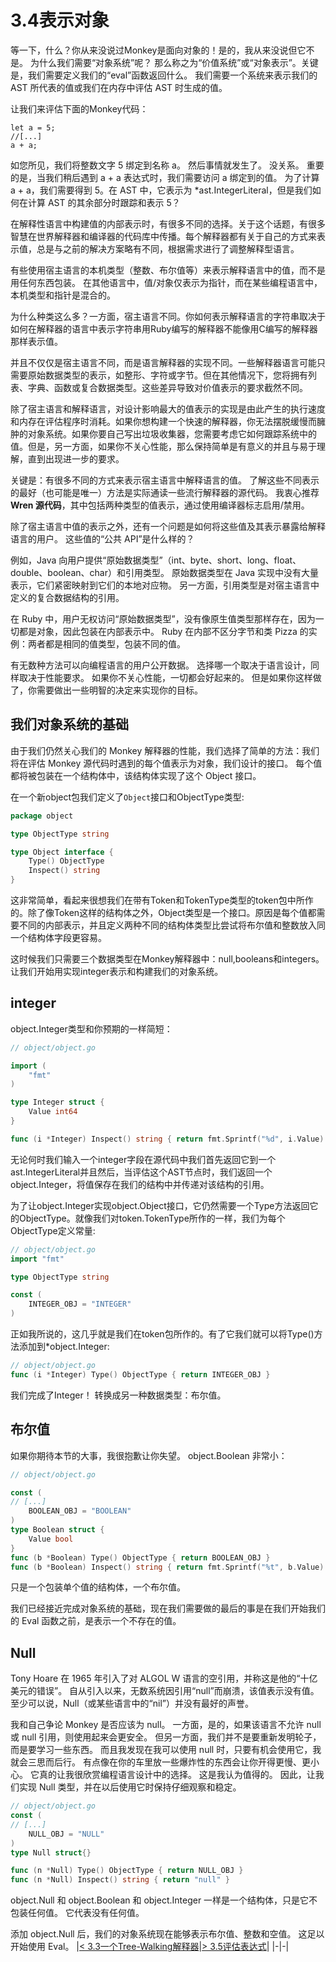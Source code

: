 # 3.4表示对象
等一下，什么？你从来没说过Monkey是面向对象的！是的，我从来没说但它不是。 为什么我们需要“对象系统”呢？ 那么称之为“价值系统”或“对象表示”。关键是，我们需要定义我们的“eval”函数返回什么。 我们需要一个系统来表示我们的 AST 所代表的值或我们在内存中评估 AST 时生成的值。

让我们来评估下面的Monkey代码：
```
let a = 5;
//[...]
a + a;
```
如您所见，我们将整数文字 5 绑定到名称 a。 然后事情就发生了。 没关系。 重要的是，当我们稍后遇到 a + a 表达式时，我们需要访问 a 绑定到的值。 为了计算 a + a，我们需要得到 5。在 AST 中，它表示为 *ast.IntegerLiteral，但是我们如何在计算 AST 的其余部分时跟踪和表示 5？

在解释性语言中构建值的内部表示时，有很多不同的选择。关于这个话题，有很多智慧在世界解释器和编译器的代码库中传播。每个解释器都有关于自己的方式来表示值，总是与之前的解决方案略有不同，根据需求进行了调整解释型语言。

有些使用宿主语言的本机类型（整数、布尔值等）来表示解释语言中的值，而不是用任何东西包装。 在其他语言中，值/对象仅表示为指针，而在某些编程语言中，本机类型和指针是混合的。

为什么种类这么多？一方面，宿主语言不同。你如何表示解释语言的字符串取决于如何在解释器的语言中表示字符串用Ruby编写的解释器不能像用C编写的解释器那样表示值。

并且不仅仅是宿主语言不同，而是语言解释器的实现不同。一些解释器语言可能只需要原始数据类型的表示，如整形、字符或字节。但在其他情况下，您将拥有列表、字典、函数或复合数据类型。这些差异导致对价值表示的要求截然不同。

除了宿主语言和解释语言，对设计影响最大的值表示的实现是由此产生的执行速度和内存在评估程序时消耗。如果你想构建一个快速的解释器，你无法摆脱缓慢而臃肿的对象系统。如果你要自己写出垃圾收集器，您需要考虑它如何跟踪系统中的值。但是，另一方面，如果你不关心性能，那么保持简单是有意义的并且与易于理解，直到出现进一步的要求。

关键是：有很多不同的方式来表示宿主语言中解释语言的值。 了解这些不同表示的最好（也可能是唯一）方法是实际通读一些流行解释器的源代码。 我衷心推荐 **Wren 源代码**，其中包括两种类型的值表示，通过使用编译器标志启用/禁用。

除了宿主语言中值的表示之外，还有一个问题是如何将这些值及其表示暴露给解释语言的用户。 这些值的“公共 API”是什么样的？

例如，Java 向用户提供“原始数据类型”（int、byte、short、long、float、double、boolean、char）和引用类型。 原始数据类型在 Java 实现中没有大量表示，它们紧密映射到它们的本地对应物。 另一方面，引用类型是对宿主语言中定义的复合数据结构的引用。

在 Ruby 中，用户无权访问“原始数据类型”，没有像原生值类型那样存在，因为一切都是对象，因此包装在内部表示中。 Ruby 在内部不区分字节和类 Pizza 的实例：两者都是相同的值类型，包装不同的值。 

有无数种方法可以向编程语言的用户公开数据。 选择哪一个取决于语言设计，同样取决于性能要求。 如果你不关心性能，一切都会好起来的。 但是如果你这样做了，你需要做出一些明智的决定来实现你的目标。

## 我们对象系统的基础
由于我们仍然关心我们的 Monkey 解释器的性能，我们选择了简单的方法：我们将在评估 Monkey 源代码时遇到的每个值表示为对象，我们设计的接口。 每个值都将被包装在一个结构体中，该结构体实现了这个 Object 接口。

在一个新object包我们定义了`Object`接口和ObjectType类型:
```go
package object

type ObjectType string

type Object interface {
    Type() ObjectType
    Inspect() string
}
```
这非常简单，看起来很想我们在带有Token和TokenType类型的token包中所作的。除了像Token这样的结构体之外，Object类型是一个接口。原因是每个值都需要不同的内部表示，并且定义两种不同的结构体类型比尝试将布尔值和整数放入同一个结构体字段更容易。

这时候我们只需要三个数据类型在Monkey解释器中：null,booleans和integers。让我们开始用实现integer表示和构建我们的对象系统。
## integer
object.Integer类型和你预期的一样简短：
```go
// object/object.go

import (
    "fmt"   
)

type Integer struct {
    Value int64
}

func (i *Integer) Inspect() string { return fmt.Sprintf("%d", i.Value) }
```
无论何时我们输入一个integer字段在源代码中我们首先返回它到一个ast.IntegerLiteral并且然后，当评估这个AST节点时，我们返回一个object.Integer，将值保存在我们的结构中并传递对该结构的引用。

为了让object.Integer实现object.Object接口，它仍然需要一个Type方法返回它的ObjectType。就像我们对token.TokenType所作的一样，我们为每个ObjectType定义常量:
```go
// object/object.go
import "fmt"

type ObjectType string

const (
    INTEGER_OBJ = "INTEGER"
)

```
正如我所说的，这几乎就是我们在token包所作的。有了它我们就可以将Type()方法添加到*object.Integer:
```go
// object/object.go
func (i *Integer) Type() ObjectType { return INTEGER_OBJ }
```
我们完成了Integer！ 转换成另一种数据类型：布尔值。
## 布尔值
如果你期待本节的大事，我很抱歉让你失望。 object.Boolean 非常小：
```go
// object/object.go

const (
// [...]
    BOOLEAN_OBJ = "BOOLEAN"
)
type Boolean struct {
    Value bool
}
func (b *Boolean) Type() ObjectType { return BOOLEAN_OBJ }
func (b *Boolean) Inspect() string { return fmt.Sprintf("%t", b.Value) }
```
只是一个包装单个值的结构体，一个布尔值。

我们已经接近完成对象系统的基础，现在我们需要做的最后的事是在我们开始我们的 Eval 函数之前，是表示一个不存在的值。

## Null
Tony Hoare 在 1965 年引入了对 ALGOL W 语言的空引用，并称这是他的“十亿美元的错误”。 自从引入以来，无数系统因引用“null”而崩溃，该值表示没有值。 至少可以说，Null（或某些语言中的“nil”）并没有最好的声誉。

我和自己争论 Monkey 是否应该为 null。 一方面，是的，如果该语言不允许 null 或 null 引用，则使用起来会更安全。 但另一方面，我们并不是要重新发明轮子，而是要学习一些东西。 而且我发现在我可以使用 null 时，只要有机会使用它，我就会三思而后行。 有点像在你的车里放一些爆炸性的东西会让你开得更慢、更小心。 它真的让我很欣赏编程语言设计中的选择。 这是我认为值得的。 因此，让我们实现 Null 类型，并在以后使用它时保持仔细观察和稳定。
```go
// object/object.go
const (
// [...]
    NULL_OBJ = "NULL"
)
type Null struct{}

func (n *Null) Type() ObjectType { return NULL_OBJ }
func (n *Null) Inspect() string { return "null" }
```
object.Null 和 object.Boolean 和 object.Integer 一样是一个结构体，只是它不包装任何值。 它代表没有任何值。

添加 object.Null 后，我们的对象系统现在能够表示布尔值、整数和空值。 这足以开始使用 Eval。
|[< 3.3一个Tree-Walking解释器](3.3.md)|[> 3.5评估表达式](3.5.md)|
|-|-|

